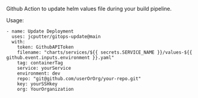Github Action to update helm values file during your build pipeline. 

Usage:

```
- name: Update Deployment
  uses: jcputter/gitops-update@main
  with:
    token: GithubAPIToken
    filename: "charts/services/${{ secrets.SERVICE_NAME }}/values-${{ github.event.inputs.environment }}.yaml"
    tag: containerTag
    service: yourService
    environment: dev
    repo: "git@github.com/userOrOrg/your-repo.git"
    key: yourSSHkey
    org: YourOrganization
```
